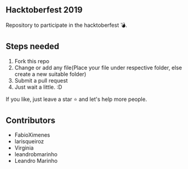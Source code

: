 ## Hacktoberfest 2019
Repository to participate in the hacktoberfest :bomb:. 

## Steps needed
1. Fork this repo
2. Change or add any file(Place your file under respective folder, else create a new suitable folder)
3. Submit a pull request
4. Just wait a little. :D

If you like, just leave a star :star: and let's help more people. 

## Contributors
* FabioXimenes
* larisqueiroz
* Virginia
* leandrobmarinho
* Leandro Marinho
